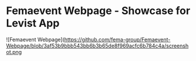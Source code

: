 # Femaevent Webpage - Showcase for Levist App

![Femaevent Webpage](https://github.com/fema-group/Femaevent-Webpage/blob/3af53b9bbb543bb6b3b65de8f969acfc6b784c4a/screenshot.png
